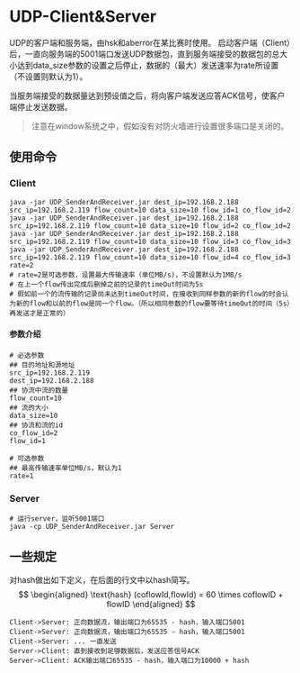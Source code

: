 # UDP-Client&Server
UDP的客户端和服务端，由hsk和aberror在某比赛时使用。
启动客户端（Client）后，一直向服务端的5001端口发送UDP数据包，直到服务端接受的数据包的总大小达到data_size参数的设置之后停止，数据的（最大）发送速率为rate所设置（不设置则默认为1）。

当服务端接受的数据量达到预设值之后，将向客户端发送应答ACK信号，使客户端停止发送数据。

> 注意在window系统之中，假如没有对防火墙进行设置很多端口是关闭的。
## 使用命令
### Client
```shell
java -jar UDP_SenderAndReceiver.jar dest_ip=192.168.2.188 src_ip=192.168.2.119 flow_count=10 data_size=10 flow_id=1 co_flow_id=2
java -jar UDP_SenderAndReceiver.jar dest_ip=192.168.2.188 src_ip=192.168.2.119 flow_count=10 data_size=10 flow_id=2 co_flow_id=2
java -jar UDP_SenderAndReceiver.jar dest_ip=192.168.2.188 src_ip=192.168.2.119 flow_count=10 data_size=10 flow_id=3 co_flow_id=3
java -jar UDP_SenderAndReceiver.jar dest_ip=192.168.2.188 src_ip=192.168.2.119 flow_count=10 data_size=10 flow_id=4 co_flow_id=3 rate=2
# rate=2是可选参数，设置最大传输速率（单位MB/s)，不设置默认为1MB/s
# 在上一个flow传出完成后删掉之前的记录的timeOut时间为5s
# 假如前一个的流传输的记录尚未达到timeOut时间，在接收到同样参数的新的flow的时会认为新的flow和以前的flow是同一个flow。（所以相同参数的flow要等待timeOut的时间（5s）再发送才是正常的）
```

#### 参数介绍

```shell
# 必选参数
## 目的地址和源地址
src_ip=192.168.2.119 
dest_ip=192.168.2.188 
## 协流中流的数量
flow_count=10 
## 流的大小
data_size=10 
## 协流和流的id
co_flow_id=2
flow_id=1 

# 可选参数
## 最高传输速率单位MB/s，默认为1
rate=1 
```

### Server

```shell
# 运行server，监听5001端口
java -cp UDP_SenderAndReceiver.jar Server
```

## 一些规定
对hash做出如下定义，在后面的行文中以hash简写。
$$
\begin{aligned}
  \text{hash} (coflowId,flowId) = 60 \times coflowID + flowID  
\end{aligned}
$$

```sequence
Client->Server: 正向数据流，输出端口为65535 - hash，输入端口5001
Client->Server: 正向数据流，输出端口为65535 - hash，输入端口5001
Client->Server: ... 一直发送
Server->Client: 直到接收到足够数据后，发送应答信号ACK
Server->Client: ACK输出端口65535 - hash，输入端口为10000 + hash
```